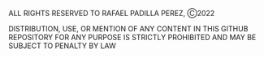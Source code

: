 ALL RIGHTS RESERVED TO RAFAEL PADILLA PEREZ, Ⓒ2022

DISTRIBUTION, USE, OR MENTION OF ANY CONTENT IN THIS GITHUB REPOSITORY FOR ANY PURPOSE IS STRICTLY PROHIBITED AND MAY BE SUBJECT TO PENALTY BY LAW
